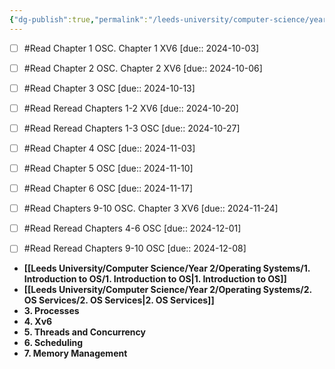 ```yaml
---
{"dg-publish":true,"permalink":"/leeds-university/computer-science/year-2/operating-systems/operating-systems/","tags":["Mandatory-Module"]}
---
```


- [ ] #Read Chapter 1 OSC. Chapter 1 XV6 [due:: 2024-10-03]
- [ ] #Read Chapter 2 OSC. Chapter 2 XV6 [due:: 2024-10-06]
- [ ] #Read Chapter 3 OSC [due:: 2024-10-13]
- [ ] #Read Reread Chapters 1-2 XV6 [due:: 2024-10-20]
- [ ] #Read Reread Chapters 1-3 OSC [due:: 2024-10-27]
- [ ] #Read Chapter 4 OSC [due:: 2024-11-03]
- [ ] #Read Chapter 5 OSC [due:: 2024-11-10]
- [ ] #Read Chapter 6 OSC [due:: 2024-11-17]
- [ ] #Read Chapters 9-10 OSC. Chapter 3 XV6 [due:: 2024-11-24]
- [ ] #Read Reread Chapters 4-6 OSC [due:: 2024-12-01]
- [ ] #Read Reread Chapters 9-10 OSC [due:: 2024-12-08]


- **[[Leeds University/Computer Science/Year 2/Operating Systems/1. Introduction to OS/1. Introduction to OS\|1. Introduction to OS]]**
- **[[Leeds University/Computer Science/Year 2/Operating Systems/2. OS Services/2. OS Services\|2. OS Services]]**
- **3. Processes**
- **4. Xv6**
- **5. Threads and Concurrency**
- **6. Scheduling**
- **7. Memory Management**


